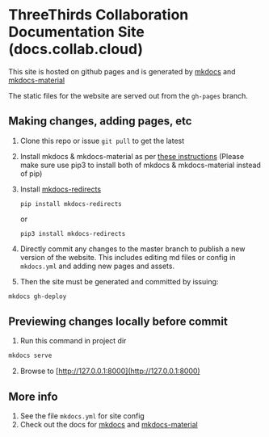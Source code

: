 # ThreeThirds Collaboration Documentation Site (docs.collab.cloud)

This site is hosted on github pages and is generated by [mkdocs](https://www.mkdocs.org) and [mkdocs-material](https://hub.docker.com/r/squidfunk/mkdocs-material/)

The static files for the website are served out from the `gh-pages` branch.

## Making changes, adding pages, etc

1. Clone this repo or issue `git pull` to get the latest
2. Install mkdocs & mkdocs-material as per [these instructions](https://squidfunk.github.io/mkdocs-material/getting-started/#installation) (Please make sure use pip3 to install both of mkdocs & mkdocs-material instead of pip)
3. Install [mkdocs-redirects](https://pypi.org/project/mkdocs-redirects/)
    ```
    pip install mkdocs-redirects
    ```

    or

    ```
    pip3 install mkdocs-redirects
    ```

4. Directly commit any changes to the master branch to publish a new version of the website. This includes editing md files or config in `mkdocs.yml` and adding new pages and assets.
5. Then the site must be generated and committed by issuing:

```sh
mkdocs gh-deploy
```

## Previewing changes locally before commit

1. Run this command in project dir

```sh
mkdocs serve
```

2. Browse to [http://127.0.0.1:8000](http://127.0.0.1:8000)

## More info

1. See the file `mkdocs.yml` for site config
2. Check out the docs for [mkdocs](https://www.mkdocs.org) and [mkdocs-material](https://squidfunk.github.io/mkdocs-material)
